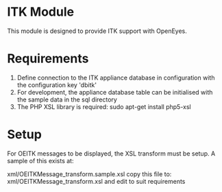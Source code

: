 ITK Module
==========

This module is designed to provide ITK support with OpenEyes.

Requirements
============

1) Define connection to the ITK appliance database in configuration with the configuration key 'dbitk'
2) For development, the appliance database table can be initialised with the sample data in the sql directory
3) The PHP XSL library is required:
	sudo apt-get install php5-xsl

Setup
=====
For OEITK messages to be displayed, the XSL transform must be setup. A sample of this exists at:

xml/OEITKMessage_transform.sample.xsl
copy this file to:
xml/OEITKMessage_transform.xsl
and edit to suit requirements
